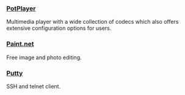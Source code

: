### [PotPlayer](http://potplayer.daum.net/)

Multimedia player with a wide collection of codecs which also offers extensive configuration options for users.

### [Paint.net](http://www.getpaint.net/index.html)

Free image and photo editing.

### [Putty](http://www.chiark.greenend.org.uk/%7Esgtatham/putty/download.html)

SSH and telnet client.

